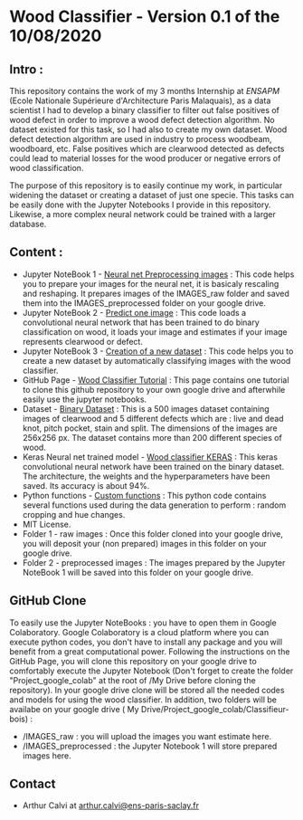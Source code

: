 # Wood Classifier - Version 0.1 of the 10/08/2020

## Intro :
This repository contains the work of my 3 months Internship at *ENSAPM* (Ecole Nationale Supérieure d'Architecture Paris Malaquais), as a data scientist I had to develop a binary classifier to filter out false positives of wood defect in order to improve a wood defect detection algorithm. No dataset existed for this task, so I had also to create my own dataset. Wood defect detection algorithm are used in industry to process woodbeam, woodboard, etc. False positives which are clearwood detected as defects could lead to material losses for the wood producer or negative errors of wood classification.

The purpose of this repository is to easily continue my work, in particular widening the dataset or creating a dataset of just one specie. This tasks can be easily done with the Jupyter Notebooks I provide in this repository. Likewise, a more complex neural network could be trained with a larger database.

## Content :
- Jupyter NoteBook 1 - [Neural net Preprocessing images](https://github.com/ArthurCalvi/Classifieur-Bois/blob/master/Neural_net_Preprocessing_images.ipynb) : This code helps you to prepare your images for the neural net, it is basicaly rescaling and reshaping. It prepares images of the IMAGES_raw folder and saved them into the IMAGES_preprocessed folder on your google drive.
- Jupyter NoteBook 2 - [Predict one image](https://github.com/ArthurCalvi/Classifieur-Bois/blob/master/Wood_classifier_predict_one_image.ipynb) : This code loads a convolutional neural network that has been trained to do binary classification on wood, it loads your image and estimates if your image represents clearwood or defect.
- Jupyter NoteBook 3 - [Creation of a new dataset](https://github.com/ArthurCalvi/Classifieur-Bois/blob/master/Wood_Classifier_Create_Your_Dataset.ipynb) : This code helps you to create a new dataset by automatically classifying images with the wood classifier.
- GitHub Page - [Wood Classifier Tutorial](https://arthurcalvi.github.io/Classifieur-Bois/) : This page contains one tutorial to clone this github repository to your own google drive and afterwhile easily use the jupyter notebooks.
- Dataset - [Binary Dataset](https://github.com/ArthurCalvi/Classifieur-Bois/blob/master/Binary_dataset_256.rar) : This is a 500 images dataset containing images of clearwood and 5 different defects which are : live and dead knot, pitch pocket, stain and split. The dimensions of the images are 256x256 px. The dataset contains more than 200 different species of wood.
- Keras Neural net trained model - [Wood classifier KERAS](https://github.com/ArthurCalvi/Classifieur-Bois/blob/master/MODEL_CNN1_bs32_ep100_augTrue_t1593511641.h5) : This keras convolutional neural network have been trained on the binary dataset. The architecture, the weights and the hyperparameters have been saved. Its accuracy is about 94%.
- Python functions - [Custom functions](https://github.com/ArthurCalvi/Classifieur-Bois/blob/master/custom_functions_v1.py) : This python code contains several functions used during the data generation to perform : random cropping and hue changes.
- MIT License.
- Folder 1 - raw images : Once this folder cloned into your google drive, you will deposit your (non prepared) images in this folder on your google drive.
- Folder 2 - preprocessed images : The images prepared by the Jupyter NoteBook 1 will be saved into this folder on your google drive.

## GitHub Clone
To easily use the Jupyter NoteBooks : you have to open them in Google Colaboratory. Google Colaboratory is a cloud platform where you can execute python codes, you don't have to install any package and you will benefit from a great computational power. Following the instructions on the GitHub Page, you will clone this repository on your google drive to comfortably execute the Jupyter Notebook (Don't forget to create the folder "Project_google_colab" at the root of /My Drive before cloning the repository). In your google drive clone will be stored all the needed codes and models for using the wood classifier. In addition, two folders will be availabe on your google drive ( My Drive/Project_google_colab/Classifieur-bois) :
- /IMAGES_raw : you will upload the images you want estimate here.
- /IMAGES_preprocessed : the Jupyter Notebook 1 will store prepared images here.

## Contact
- Arthur Calvi at arthur.calvi@ens-paris-saclay.fr
